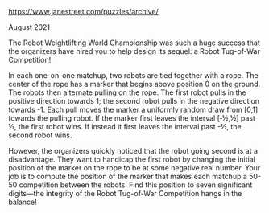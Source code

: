 https://www.janestreet.com/puzzles/archive/

August 2021

The Robot Weightlifting World Championship was such a huge success that the organizers have hired you to help design its sequel: a Robot Tug-of-War Competition!

In each one-on-one matchup, two robots are tied together with a rope. The center of the rope has a marker that begins above position 0 on the ground. The robots then alternate pulling on the rope. The first robot pulls in the positive direction towards 1; the second robot pulls in the negative direction towards -1. Each pull moves the marker a uniformly random draw from [0,1] towards the pulling robot. If the marker first leaves the interval [‑½,½] past ½, the first robot wins. If instead it first leaves the interval past -½, the second robot wins.

However, the organizers quickly noticed that the robot going second is at a disadvantage. They want to handicap the first robot by changing the initial position of the marker on the rope to be at some negative real number. Your job is to compute the position of the marker that makes each matchup a 50-50 competition between the robots. Find this position to seven significant digits—the integrity of the Robot Tug-of-War Competition hangs in the balance!

